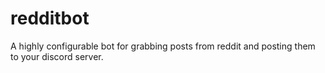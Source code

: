 # redditbot

A highly configurable bot for grabbing posts from reddit and posting them to your discord server.